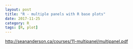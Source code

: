 ```yaml
---
layout: post
title: "R - multiple panels with R base plots"
date: 2017-11-25
category: R
tags: [R, plot]
---
```


http://seananderson.ca/courses/11-multipanel/multipanel.pdf
